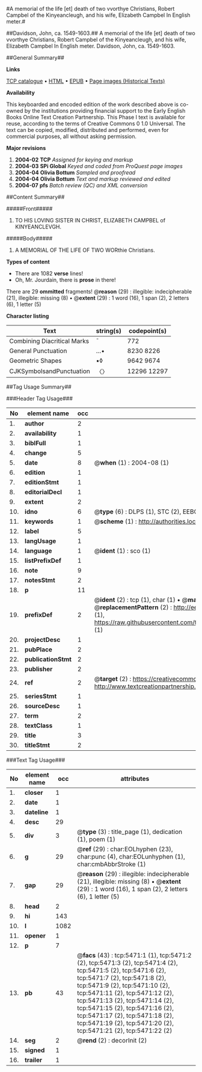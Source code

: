 #A memorial of the life [et] death of two vvorthye Christians, Robert Campbel of the Kinyeancleugh, and his wife, Elizabeth Campbel In English meter.#

##Davidson, John, ca. 1549-1603.##
A memorial of the life [et] death of two vvorthye Christians, Robert Campbel of the Kinyeancleugh, and his wife, Elizabeth Campbel In English meter.
Davidson, John, ca. 1549-1603.

##General Summary##

**Links**

[TCP catalogue](http://www.ota.ox.ac.uk/tcp/)  • 
[HTML](http://tei.it.ox.ac.uk/tcp/Texts-HTML/free/A19/A19896.html)  • 
[EPUB](http://tei.it.ox.ac.uk/tcp/Texts-EPUB/free/A19/A19896.epub) • 
[Page images (Historical Texts)](https://data.historicaltexts.jisc.ac.uk/view?pubId=eebo-99840927e&pageId=eebo-99840927e-5471-1)

**Availability**

This keyboarded and encoded edition of the
	       work described above is co-owned by the institutions
	       providing financial support to the Early English Books
	       Online Text Creation Partnership. This Phase I text is
	       available for reuse, according to the terms of Creative
	       Commons 0 1.0 Universal. The text can be copied,
	       modified, distributed and performed, even for
	       commercial purposes, all without asking permission.

**Major revisions**

1. __2004-02__ __TCP__ *Assigned for keying and markup*
1. __2004-03__ __SPi Global__ *Keyed and coded from ProQuest page images*
1. __2004-04__ __Olivia Bottum__ *Sampled and proofread*
1. __2004-04__ __Olivia Bottum__ *Text and markup reviewed and edited*
1. __2004-07__ __pfs__ *Batch review (QC) and XML conversion*

##Content Summary##

#####Front#####

1. TO HIS LOVING SISTER IN CHRIST, ELIZABETH CAMPBEL of KINYEANCLEVGH.

#####Body#####

1. A MEMORIAL OF THE LIFE OF TWO WORthie Christians.

**Types of content**

  * There are 1082 **verse** lines!
  * Oh, Mr. Jourdain, there is **prose** in there!

There are 29 **ommitted** fragments! 
 @__reason__ (29) : illegible: indecipherable (21), illegible: missing (8)  •  @__extent__ (29) : 1 word (16), 1 span (2), 2 letters (6), 1 letter (5)

**Character listing**


|Text|string(s)|codepoint(s)|
|---|---|---|
|Combining             Diacritical Marks|̄|772|
|General Punctuation|…•|8230 8226|
|Geometric Shapes|▪◊|9642 9674|
|CJKSymbolsandPunctuation|〈〉|12296 12297|

##Tag Usage Summary##

###Header Tag Usage###

|No|element name|occ|attributes|
|---|---|---|---|
|1.|__author__|2||
|2.|__availability__|1||
|3.|__biblFull__|1||
|4.|__change__|5||
|5.|__date__|8| @__when__ (1) : 2004-08 (1)|
|6.|__edition__|1||
|7.|__editionStmt__|1||
|8.|__editorialDecl__|1||
|9.|__extent__|2||
|10.|__idno__|6| @__type__ (6) : DLPS (1), STC (2), EEBO-CITATION (1), PROQUEST (1), VID (1)|
|11.|__keywords__|1| @__scheme__ (1) : http://authorities.loc.gov/ (1)|
|12.|__label__|5||
|13.|__langUsage__|1||
|14.|__language__|1| @__ident__ (1) : sco (1)|
|15.|__listPrefixDef__|1||
|16.|__note__|9||
|17.|__notesStmt__|2||
|18.|__p__|11||
|19.|__prefixDef__|2| @__ident__ (2) : tcp (1), char (1)  •  @__matchPattern__ (2) : ([0-9\-]+):([0-9IVX]+) (1), (.+) (1)  •  @__replacementPattern__ (2) : http://eebo.chadwyck.com/downloadtiff?vid=$1&page=$2 (1), https://raw.githubusercontent.com/textcreationpartnership/Texts/master/tcpchars.xml#$1 (1)|
|20.|__projectDesc__|1||
|21.|__pubPlace__|2||
|22.|__publicationStmt__|2||
|23.|__publisher__|2||
|24.|__ref__|2| @__target__ (2) : https://creativecommons.org/publicdomain/zero/1.0/ (1), http://www.textcreationpartnership.org/docs/. (1)|
|25.|__seriesStmt__|1||
|26.|__sourceDesc__|1||
|27.|__term__|2||
|28.|__textClass__|1||
|29.|__title__|3||
|30.|__titleStmt__|2||


###Text Tag Usage###

|No|element name|occ|attributes|
|---|---|---|---|
|1.|__closer__|1||
|2.|__date__|1||
|3.|__dateline__|1||
|4.|__desc__|29||
|5.|__div__|3| @__type__ (3) : title_page (1), dedication (1), poem (1)|
|6.|__g__|29| @__ref__ (29) : char:EOLhyphen (23), char:punc (4), char:EOLunhyphen (1), char:cmbAbbrStroke (1)|
|7.|__gap__|29| @__reason__ (29) : illegible: indecipherable (21), illegible: missing (8)  •  @__extent__ (29) : 1 word (16), 1 span (2), 2 letters (6), 1 letter (5)|
|8.|__head__|2||
|9.|__hi__|143||
|10.|__l__|1082||
|11.|__opener__|1||
|12.|__p__|7||
|13.|__pb__|43| @__facs__ (43) : tcp:5471:1 (1), tcp:5471:2 (2), tcp:5471:3 (2), tcp:5471:4 (2), tcp:5471:5 (2), tcp:5471:6 (2), tcp:5471:7 (2), tcp:5471:8 (2), tcp:5471:9 (2), tcp:5471:10 (2), tcp:5471:11 (2), tcp:5471:12 (2), tcp:5471:13 (2), tcp:5471:14 (2), tcp:5471:15 (2), tcp:5471:16 (2), tcp:5471:17 (2), tcp:5471:18 (2), tcp:5471:19 (2), tcp:5471:20 (2), tcp:5471:21 (2), tcp:5471:22 (2)|
|14.|__seg__|2| @__rend__ (2) : decorInit (2)|
|15.|__signed__|1||
|16.|__trailer__|1||
